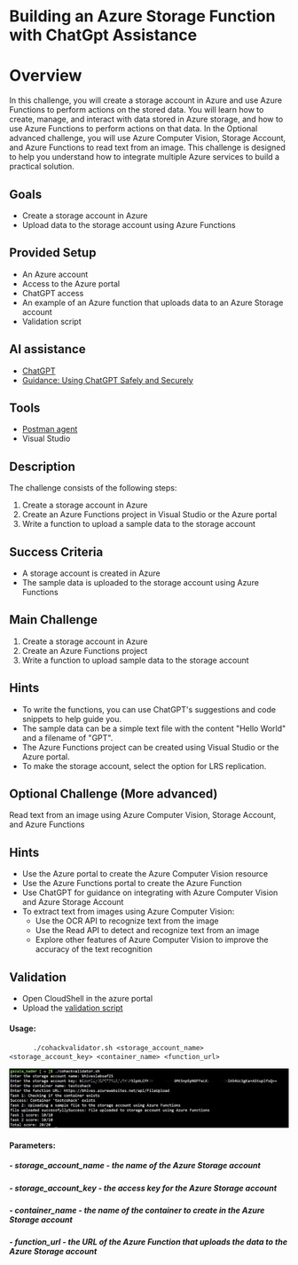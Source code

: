    # Building an Azure Storage Function with ChatGpt Assistance

# Overview
In this challenge, you will create a storage account in Azure and use Azure Functions to perform actions on the stored data. You will learn how to create, manage, and interact with data stored in Azure storage, and how to use Azure Functions to perform actions on that data.
In the Optional advanced challenge, you will use Azure Computer Vision, Storage Account, and Azure Functions to read text from an image. 
This challenge is designed to help you understand how to integrate multiple Azure services to build a practical solution.

## Goals
- Create a storage account in Azure
- Upload data to the storage account using Azure Functions

## Provided Setup
- An Azure account
- Access to the Azure portal
- ChatGPT access
- An example of an Azure function that uploads data to an Azure Storage account
- Validation script


## AI assistance
- [ChatGPT](http://chat.openai.com/)
- [Guidance: Using ChatGPT Safely and Securely](https://microsoft.sharepoint.com/sites/MSProtect/SitePages/Guidance--Using-Chat-GPT-Safely-and-Securely.aspx?xsdata=MDV8MDF8fDZhNmYwMDgzNzAzYjQ0NDc5ZTMzMDhkYjEwNDRhZTcwfDcyZjk4OGJmODZmMTQxYWY5MWFiMmQ3Y2QwMTFkYjQ3fDB8MHw2MzgxMjE2NTkzNzM0OTM4MTF8VW5rbm93bnxWR1ZoYlhOVFpXTjFjbWwwZVZObGNuWnBZMlY4ZXlKV0lqb2lNQzR3TGpBd01EQWlMQ0pRSWpvaVYybHVNeklpTENKQlRpSTZJazkwYUdWeUlpd2lWMVFpT2pFeGZRPT18MXxNVFkzTmpVMk9URXpOVFUwT0RzeE5qYzJOVFk1TVRNMU5UUTRPekU1T21KaFkyRmpPVGc0TWpVeU9EUXpPVGRoWXpRNE56RmpOVFZqT0RNNFlqUmpRSFJvY21WaFpDNXphM2x3WlE9PXw2NTczZDg5YzVhZWI0ZmU1M2JlMzA4ZGIxMDQ0YWU2ZXxkOTk4YmJkYmUyNGY0ZGZhOTM2YzkzOThmNDU2NWMzZA%3D%3D&sdata=Ky90TitpRFFvdVQySjhsWG5QS3hFbnlaK3d5SXpUTklBaW5DcHljU3ZzRT0%3D)

## Tools
- [Postman agent](https://www.postman.com/downloads/)
- Visual Studio

## Description
The challenge consists of the following steps:

1. Create a storage account in Azure
2. Create an Azure Functions project in Visual Studio or the Azure portal
3. Write a function to upload a sample data to the storage account

## Success Criteria
- A storage account is created in Azure
- The sample data is uploaded to the storage account using Azure Functions

## Main Challenge
1. Create a storage account in Azure
2. Create an Azure Functions project
3. Write a function to upload sample data to the storage account

## Hints
- To write the functions, you can use ChatGPT's suggestions and code snippets to help guide you.
- The sample data can be a simple text file with the content "Hello World" and a filename of "GPT".
- The Azure Functions project can be created using Visual Studio or the Azure portal.
- To make the storage account, select the option for LRS replication.

## Optional Challenge (More advanced) 
Read text from an image using Azure Computer Vision, Storage Account, and Azure Functions

## Hints

- Use the Azure portal to create the Azure Computer Vision resource
- Use the Azure Functions portal to create the Azure Function
- Use ChatGPT for guidance on integrating with Azure Computer Vision and Azure Storage Account
- To extract text from images using Azure Computer Vision:
  - Use the OCR API to recognize text from the image
  - Use the Read API to detect and recognize text from an image
  - Explore other features of Azure Computer Vision to improve the accuracy of the text recognition

## Validation

- Open CloudShell in the azure portal
- Upload the [validation script](./scripts/cohackvalidator.sh)

#### Usage: 
          ./cohackvalidator.sh <storage_account_name> <storage_account_key> <container_name> <function_url>

![alt text](./images/cohackvalidator.jpg "Validation")

#### Parameters:
#####   - storage_account_name - the name of the Azure Storage account
#####   - storage_account_key - the access key for the Azure Storage account
#####   - container_name - the name of the container to create in the Azure Storage account
#####   - function_url - the URL of the Azure Function that uploads the data to the Azure Storage account
